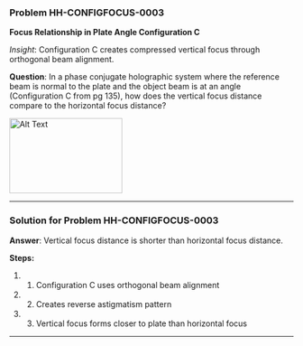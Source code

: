 
### Problem HH-CONFIGFOCUS-0003
**Focus Relationship in Plate Angle Configuration C**

*Insight*: Configuration C creates compressed vertical focus through orthogonal beam alignment.

**Question**: In a phase conjugate holographic system where the reference beam is normal to the plate and the object beam is at an angle (Configuration C from pg 135), how does the vertical focus distance compare to the horizontal focus distance?


<img src="https://s3.us-east-2.amazonaws.com/hh.images/FIG-CONFIGFOCUS-C.png" alt="Alt Text" width="200" height="133">

---

### Solution for Problem HH-CONFIGFOCUS-0003
**Answer**: Vertical focus distance is shorter than horizontal focus distance.

**Steps:**

1. 1. Configuration C uses orthogonal beam alignment
2. 2. Creates reverse astigmatism pattern
3. 3. Vertical focus forms closer to plate than horizontal focus

---
